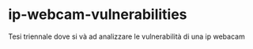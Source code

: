 # ip-webcam-vulnerabilities
Tesi triennale dove si và ad analizzare le vulnerabilità di una ip webacam
